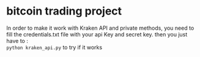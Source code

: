 # bitcoin trading project

In order to make it work with Kraken API and private methods,
you need to fill the credentials.txt file with your api Key and secret key.
then you just have to :  
`python kraken_api.py` to try if it works
